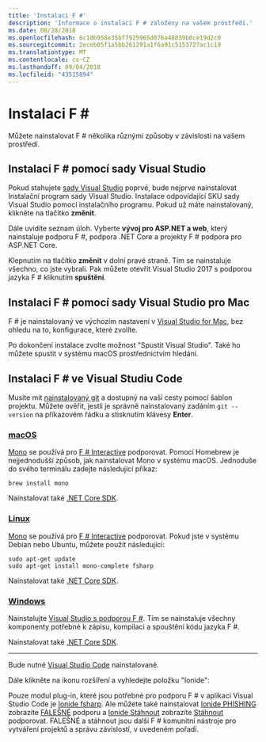 ```yaml
---
title: 'Instalaci F #'
description: 'Informace o instalaci F # založeny na vašem prostředí.'
ms.date: 08/28/2018
ms.openlocfilehash: 6c10b958e35bf7925965d076a48839b0ce19d2c0
ms.sourcegitcommit: 2eceb05f1a5bb261291a1f6a91c5153727ac1c19
ms.translationtype: MT
ms.contentlocale: cs-CZ
ms.lasthandoff: 09/04/2018
ms.locfileid: "43515894"
---
```

# <a name="install-f"></a>Instalaci F # #

Můžete nainstalovat F # několika různými způsoby v závislosti na vašem prostředí.

## <a name="install-f-with-visual-studio"></a>Instalaci F # pomocí sady Visual Studio

Pokud stahujete [sady Visual Studio](https://visualstudio.microsoft.com/) poprvé, bude nejprve nainstalovat Instalační program sady Visual Studio. Instalace odpovídající SKU sady Visual Studio pomocí instalačního programu. Pokud už máte nainstalovaný, klikněte na tlačítko **změnit**.

Dále uvidíte seznam úloh. Vyberte **vývoj pro ASP.NET a web**, který nainstaluje podporu F #, podpora .NET Core a projekty F # podpora pro ASP.NET Core.

Klepnutím na tlačítko **změnit** v dolní pravé straně.  Tím se nainstaluje všechno, co jste vybrali. Pak můžete otevřít Visual Studio 2017 s podporou jazyka F # kliknutím **spuštění**.

## <a name="install-f-with-visual-studio-for-mac"></a>Instalaci F # pomocí sady Visual Studio pro Mac

F # je nainstalovaný ve výchozím nastavení v [Visual Studio for Mac](https://visualstudio.microsoft.com/vs/mac/), bez ohledu na to, konfigurace, které zvolíte.

Po dokončení instalace zvolte možnost "Spustit Visual Studio". Také ho můžete spustit v systému macOS prostřednictvím hledání.

## <a name="install-f-with-visual-studio-code"></a>Instalaci F # ve Visual Studiu Code

Musíte mít [nainstalovaný git](https://git-scm.com/download) a dostupný na vaší cesty pomocí šablon projektu. Můžete ověřit, jestli je správně nainstalovaný zadáním `git --version` na příkazovém řádku a stisknutím klávesy **Enter**.

### <a name="macostabmacos"></a>[macOS](#tab/macos)

[Mono](http://www.mono-project.com) se používá pro [F # Interactive](../tutorials/fsharp-interactive/index.md) podporovat. Pomocí Homebrew je nejjednodušší způsob, jak nainstalovat Mono v systému macOS. Jednoduše do svého terminálu zadejte následující příkaz:

```console
brew install mono
```

Nainstalovat také [.NET Core SDK](https://www.microsoft.com/net/download).

### <a name="linuxtablinux"></a>[Linux](#tab/linux)

[Mono](https://www.mono-project.com) se používá pro [F # Interactive](../tutorials/fsharp-interactive/index.md) podporovat. Pokud jste v systému Debian nebo Ubuntu, můžete použít následující:

```console
sudo apt-get update
sudo apt-get install mono-complete fsharp
```

Nainstalovat také [.NET Core SDK](https://www.microsoft.com/net/download).

### <a name="windowstabwindows"></a>[Windows](#tab/windows)

Nainstalujte [Visual Studio s podporou F #](#install-f-with-visual-studio). Tím se nainstaluje všechny komponenty potřebné k zápisu, kompilaci a spouštění kódu jazyka F #.

Nainstalovat také [.NET Core SDK](https://www.microsoft.com/net/download/).

---

Bude nutné [Visual Studio Code](https://code.visualstudio.com) nainstalované.

Dále klikněte na ikonu rozšíření a vyhledejte položku "Ionide":

Pouze modul plug-in, které jsou potřebné pro podporu F # v aplikaci Visual Studio Code je [Ionide fsharp](https://marketplace.visualstudio.com/items?itemName=Ionide.Ionide-fsharp). Ale můžete také nainstalovat [Ionide PHISHING](https://marketplace.visualstudio.com/items?itemName=Ionide.Ionide-FAKE) zobrazíte [FALEŠNÉ](https://fsharp.github.io/FAKE/) podporu a [Ionide Stáhnout](https://marketplace.visualstudio.com/items?itemName=Ionide.Ionide-Paket) zobrazíte [Stáhnout](https://fsprojects.github.io/Paket/) podporovat. FALEŠNÉ a stáhnout jsou další F # komunitní nástroje pro vytváření projektů a správu závislostí, v uvedeném pořadí.
